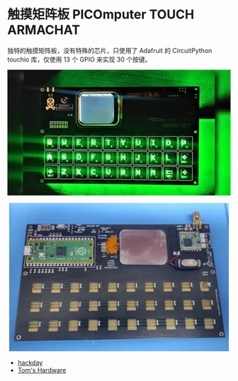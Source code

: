 # 触摸矩阵板 PICOmputer TOUCH ARMACHAT

独特的触摸矩阵板，没有特殊的芯片，只使用了 Adafruit 的 CircuitPython touchio 库，仅使用 13 个 GPIO 来实现 30 个按键。

![](01.webp)

![](02.webp)

* [hackday](https://hackaday.io/project/188746-picomputerarmachat-touch)
* [Tom's Hardware](https://www.tomshardware.com/news/raspberry-pi-armachat-touch-picomputer)
